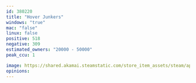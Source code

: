 ```yaml
---
id: 380220
title: "Hover Junkers"
windows: "true"
mac: "false"
linux: false
positive: 518
negative: 309
estimated_owners: "20000 - 50000"
peak_ccu: 1

image: https://shared.akamai.steamstatic.com/store_item_assets/steam/apps/380220/header.jpg?t=1667677745
opinions:
---
```

